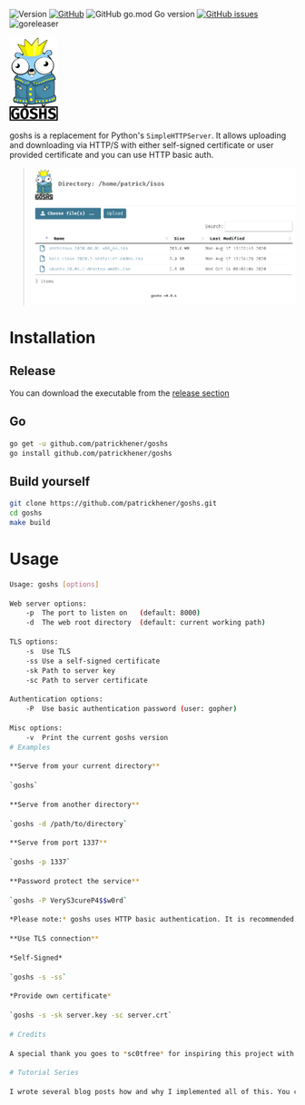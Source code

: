![Version](https://img.shields.io/badge/Version-v0.0.5-green) [![GitHub](https://img.shields.io/github/license/patrickhener/goshs)](https://github.com/patrickhener/goshs/blob/master/LICENSE) ![GitHub go.mod Go version](https://img.shields.io/github/go-mod/go-version/patrickhener/goshs) [![GitHub issues](https://img.shields.io/github/issues-raw/patrickhener/goshs)](https://github.com/patrickhener/goshs/issues) ![goreleaser](https://github.com/patrickhener/goshs/workflows/goreleaser/badge.svg)

<img src="https://github.com/patrickhener/image-cdn/blob/main/goshs-logo-github.png" alt="goshs-logo" width="85">

goshs is a replacement for Python's `SimpleHTTPServer`. It allows uploading and downloading via HTTP/S with either self-signed certificate or user provided certificate and you can use HTTP basic auth.

> <kbd><img src="https://github.com/patrickhener/image-cdn/blob/main/goshs-screenshot.png" alt="goshs-screenshot"></kbd>

# Installation

## Release
You can download the executable from the [release section](https://github.com/patrickhener/goshs/releases)

## Go

```bash
go get -u github.com/patrickhener/goshs
go install github.com/patrickhener/goshs
```

## Build yourself

```bash
git clone https://github.com/patrickhener/goshs.git
cd goshs
make build
```

# Usage

```bash
Usage: goshs [options]

Web server options:
	-p	The port to listen on	(default: 8000)
	-d	The web root directory	(default: current working path)

TLS options:
	-s	Use TLS
	-ss	Use a self-signed certificate
	-sk	Path to server key
	-sc	Path to server certificate

Authentication options:
	-P	Use basic authentication password (user: gopher)

Misc options:
	-v	Print the current goshs version
# Examples

**Serve from your current directory**

`goshs`

**Serve from another directory**

`goshs -d /path/to/directory`

**Serve from port 1337**

`goshs -p 1337`

**Password protect the service**

`goshs -P VeryS3cureP4$$w0rd`

*Please note:* goshs uses HTTP basic authentication. It is recommended to use SSL option with basic authentication to prevent from credentials beeing transfered in cleartext over the line. User is `gopher`.

**Use TLS connection**

*Self-Signed*

`goshs -s -ss`

*Provide own certificate*

`goshs -s -sk server.key -sc server.crt`

# Credits

A special thank you goes to *sc0tfree* for inspiring this project with his project [updog](https://github.com/sc0tfree/updog) written in Python.

# Tutorial Series

I wrote several blog posts how and why I implemented all of this. You can find it [here](https://hesec.de/tags/goshs/) if you are intereseted about the technical background.
